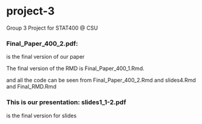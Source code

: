 # project-3
Group 3 Project for STAT400 @ CSU

### Final_Paper_400_2.pdf:
  is the final version of our paper

The final version of the RMD is Final_Paper_400_1.Rmd. 
  
and all the code can be seen from Final_Paper_400_2.Rmd and slides4.Rmd and Final_RMD.Rmd


### This is our presentation: slides1_1-2.pdf
  is the final version for slides
  














